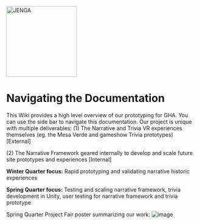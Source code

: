 <img src="https://user-images.githubusercontent.com/53293116/150418094-e0575ad8-7598-473d-85a0-6289526e2d1c.jpeg" alt="JENGA" width="185" height="185">



# Navigating the Documentation
This Wiki provides a high level overview of our prototyping for GHA. You can use the side bar to navigate this documentation. Our project is unique with multiple deliverables: 
(1) The Narrative and Trivia VR experiences themselves (eg. the Mesa Verde and gameshow Trivia prototypes) [External]

(2) The Narrative Framework geared internally to develop and scale future site prototypes and experiences [Internal]


**Winter Quarter focus:** Rapid prototyping and validating narrative historic experiences

**Spring Quarter focus:** Testing and scaling narrative framework, trivia development in Unity, user testing for narrative framework and trivia prototype 

Spring Quarter Project Fair poster summarizing our work: 
![image](https://user-images.githubusercontent.com/69916790/172456918-e86a8d02-4378-434d-b690-e4049f55a4d5.png)
